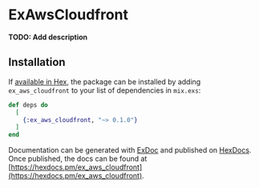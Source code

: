 # ExAwsCloudfront

**TODO: Add description**

## Installation

If [available in Hex](https://hex.pm/docs/publish), the package can be installed
by adding `ex_aws_cloudfront` to your list of dependencies in `mix.exs`:

```elixir
def deps do
  [
    {:ex_aws_cloudfront, "~> 0.1.0"}
  ]
end
```

Documentation can be generated with [ExDoc](https://github.com/elixir-lang/ex_doc)
and published on [HexDocs](https://hexdocs.pm). Once published, the docs can
be found at [https://hexdocs.pm/ex_aws_cloudfront](https://hexdocs.pm/ex_aws_cloudfront).

